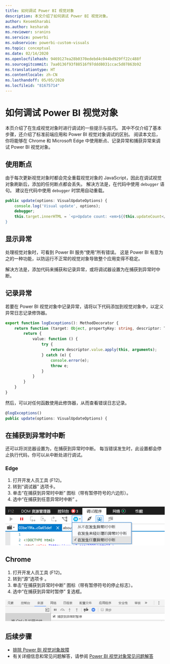 ```yaml
---
title: 如何调试 Power BI 视觉对象
description: 本文介绍了如何调试 Power BI 视觉对象。
author: KesemSharabi
ms.author: kesharab
ms.reviewer: sranins
ms.service: powerbi
ms.subservice: powerbi-custom-visuals
ms.topic: conceptual
ms.date: 02/14/2020
ms.openlocfilehash: 9469127ea28b0370edebd4c044bd929ff22c488f
ms.sourcegitcommit: 7aa0136f93f88516f97ddd8031ccac5d07863b92
ms.translationtype: HT
ms.contentlocale: zh-CN
ms.lasthandoff: 05/05/2020
ms.locfileid: "81675714"
---
```

# <a name="how-to-debug-power-bi-visuals"></a>如何调试 Power BI 视觉对象

本页介绍了在生成视觉对象时进行调试的一些提示与技巧。 其中不仅介绍了基本步骤，还介绍了标准前端应用和 Power BI 视觉对象调试的区别。
阅读本文后，你将能够在 Chrome 和 Microsoft Edge 中使用断点、记录异常和捕获异常来调试 Power BI 视觉对象。

## <a name="using-breakpoints"></a>使用断点

由于每次更新视觉对象时都会完全重载视觉对象的 JavaScript，因此在调试视觉对象刷新后，添加的任何断点都会丢失。 解决方法是，在代码中使用 `debugger` 语句。 建议在代码中使用 `debugger` 时禁用自动重载。

```typescript
public update(options: VisualUpdateOptions) {
    console.log('Visual update', options);
    debugger;
    this.target.innerHTML = `<p>Update count: <em>${(this.updateCount</em></p>`;
}
```


## <a name="showing-exceptions"></a>显示异常

处理视觉对象时，可看到 Power BI 服务“使用”所有错误。 这是 Power BI 有意为之的一种功能，以防运行不正常的视觉对象导致整个应用变得不稳定。

解决方法是，添加代码来捕获和记录异常，或将调试器设置为在捕获到异常时中断。


## <a name="log-exceptions"></a>记录异常

若要在 Power BI 视觉对象中记录异常，请将以下代码添加到视觉对象中，以定义异常日志记录修饰器。

```typescript
export function logExceptions(): MethodDecorator {
    return function (target: Object, propertyKey: string, descriptor: TypedPropertyDescriptor<any>): TypedPropertyDescriptor<any> {
        return {
            value: function () {
                try {
                    return descriptor.value.apply(this, arguments);
                } catch (e) {
                    console.error(e);
                    throw e;
                }
            }
        }
    }
}
```
然后，可以对任何函数使用此修饰器，从而查看错误日志记录。

```typescript
@logExceptions()
public update(options: VisualUpdateOptions) {
```

## <a name="break-on-exceptions"></a>在捕获到异常时中断

还可以将浏览器设置为，在捕获到异常时中断。 每当错误发生时，此设置都会停止执行代码，你可以从中断处进行调试。

### <a name="edge"></a>Edge

1. 打开开发人员工具 (F12)。
2. 转到“调试器”  选项卡。
3. 单击“在捕获到异常时中断”  图标（带有暂停符号的六边形）。
4. 选中“在捕获到任意异常时中断”  。

![数据角色字段](media/visuals-how-to-debug/how-to-debug-edge.png)

## <a name="chrome"></a>Chrome

1. 打开开发人员工具 (F12)。
2. 转到“源”选项卡  。
3. 单击“在捕获到异常时中断”  图标（带有暂停符号的停止标志）。
4. 选中“在捕获到异常时暂停”  复选框。

![数据角色字段](media/visuals-how-to-debug/how-to-debug-chrome.png)

## <a name="next-steps"></a>后续步骤
* [排除 Power BI 视觉对象故障](power-bi-custom-visuals-troubleshoot.md)
* 有关详细信息和常见问题解答，请参阅 [Power BI 视觉对象常见问题解答](power-bi-custom-visuals-faq.md#organizational-power-bi-visuals)
